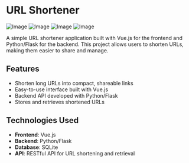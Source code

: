 # URL Shortener

![Image](https://img.shields.io/badge/Python-3776AB?style=for-the-badge&logo=python&logoColor=white)
![Image](https://img.shields.io/badge/Vue.js-35495E?style=for-the-badge&logo=vue.js&logoColor=4FC08D)
![Image](https://img.shields.io/badge/Flask-000000?style=for-the-badge&logo=flask&logoColor=white)
![Image](https://img.shields.io/badge/SQLite-07405E?style=for-the-badge&logo=sqlite&logoColor=white)

A simple URL shortener application built with Vue.js for the frontend and Python/Flask for the backend. This project allows users to shorten URLs, making them easier to share and manage.

## Features

- Shorten long URLs into compact, shareable links
- Easy-to-use interface built with Vue.js
- Backend API developed with Python/Flask
- Stores and retrieves shortened URLs

## Technologies Used

- **Frontend**: Vue.js
- **Backend**: Python/Flask
- **Database**: SQLite
- **API**: RESTful API for URL shortening and retrieval
